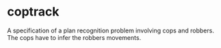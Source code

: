 coptrack
========

A specification of a plan recognition problem involving cops and robbers. The
cops have to infer the robbers movements.
